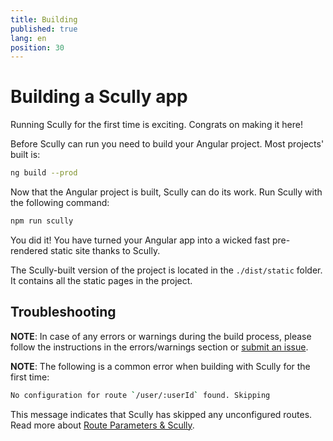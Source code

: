 ```yaml
---
title: Building
published: true
lang: en
position: 30
---
```


# Building a Scully app

Running Scully for the first time is exciting. Congrats on making it here!

Before Scully can run you need to build your Angular project. Most projects' built is:

```bash
ng build --prod
```

Now that the Angular project is built, Scully can do its work. Run Scully with the following command:

```bash
npm run scully
```

You did it! You have turned your Angular app into a wicked fast pre-rendered static site thanks to Scully.

The Scully-built version of the project is located in the `./dist/static` folder. It contains all the static pages in the project.

## Troubleshooting

**NOTE**: In case of any errors or warnings during the build process, please follow the instructions in the errors/warnings section or [submit an issue](https://github.com/scullyio/scully/issues/new/choose).

**NOTE**: The following is a common error when building with Scully for the first time:

```bash
No configuration for route `/user/:userId` found. Skipping
```

This message indicates that Scully has skipped any unconfigured routes. Read more about [Route Parameters & Scully](/docs/learn/faq#route-parameters).
